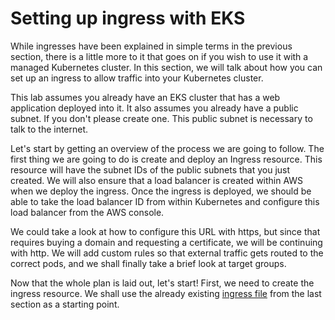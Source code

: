 # Setting up ingress with EKS

While ingresses have been explained in simple terms in the previous section, there is a little more to it that goes on if you wish to use it with a managed Kubernetes cluster. In this section, we will talk about how you can set up an ingress to allow traffic into your Kubernetes cluster.

This lab assumes you already have an EKS cluster that has a web application deployed into it. It also assumes you already have a public subnet. If you don't please create one. This public subnet is necessary to talk to the internet.

Let's start by getting an overview of the process we are going to follow. The first thing we are going to do is create and deploy an Ingress resource. This resource will have the subnet IDs of the public subnets that you just created. We will also ensure that a load balancer is created within AWS when we deploy the ingress. Once the ingress is deployed, we should be able to take the load balancer ID from within Kubernetes and configure this load balancer from the AWS console.

We could take a look at how to configure this URL with https, but since that requires buying a domain and requesting a certificate, we will be continuing with http. We will add custom rules so that external traffic gets routed to the correct pods, and we shall finally take a brief look at target groups.

Now that the whole plan is laid out, let's start! First, we need to create the ingress resource. We shall use the already existing [ingress file](./ingress.yaml) from the last section as a starting point.